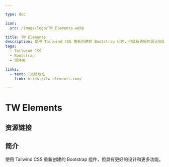 ```yaml
---

type: doc

icon:
  src: /image/logo/TW_Elements.webp

title: TW Elements
description: 使用 Tailwind CSS 重新创建的 Bootstrap 组件，但具有更好的设计和更多功能。
tags:
  - Tailwind CSS
  - Bootstrap
  - 组件库

links:
  - text: 📖文档地址
    link: https://tw-elements.com/

---
```


<ShowLogo />

# TW Elements

<ShowTags />

<ShowBreadcrumb />

## 资源链接

<ShowLinks />

## 简介

使用 Tailwind CSS 重新创建的 Bootstrap 组件，但具有更好的设计和更多功能。
